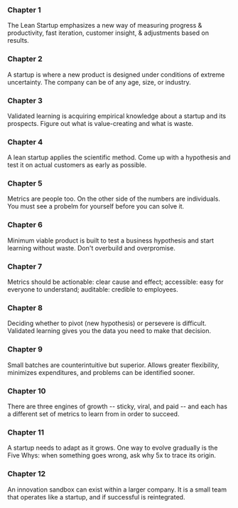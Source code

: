### Chapter 1

The Lean Startup emphasizes a new way of measuring progress & productivity, fast iteration, customer insight, & adjustments based on results.


### Chapter 2

A startup is where a new product is designed under conditions of extreme uncertainty. The company can be of any age, size, or industry.


### Chapter 3

Validated learning is acquiring empirical knowledge about a startup and its prospects. Figure out what is value-creating and what is waste.


### Chapter 4

A lean startup applies the scientific method. Come up with a hypothesis and test it on actual customers as early as possible.


### Chapter 5

Metrics are people too. On the other side of the numbers are individuals. You must see a probelm for yourself before you can solve it.


### Chapter 6

Minimum viable product is built to test a business hypothesis and start learning without waste. Don't overbuild and overpromise.


### Chapter 7

Metrics should be actionable: clear cause and effect; accessible: easy for everyone to understand; auditable: credible to employees.


### Chapter 8

Deciding whether to pivot (new hypothesis) or persevere is difficult. Validated learning gives you the data you need to make that decision.


### Chapter 9

Small batches are counterintuitive but superior. Allows greater flexibility, minimizes expenditures, and problems can be identified sooner.


### Chapter 10

There are three engines of growth -- sticky, viral, and paid -- and each has a different set of metrics to learn from in order to succeed.


### Chapter 11

A startup needs to adapt as it grows. One way to evolve gradually is the Five Whys: when something goes wrong, ask why 5x to trace its origin.


### Chapter 12

An innovation sandbox can exist within a larger company. It is a small team that operates like a startup, and if successful is reintegrated.